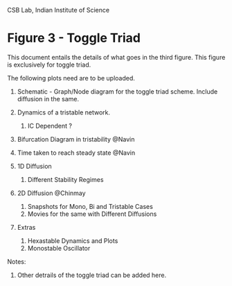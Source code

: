CSB Lab, Indian Institute of Science
# Figure 3 - Toggle Triad

This document entails the details of what goes in the third figure. This figure is exclusively for toggle triad.

The following plots need are to be uploaded.

1. Schematic - Graph/Node diagram for the toggle triad scheme. Include diffusion in the same.
2. Dynamics of a tristable network.
    
    1. IC Dependent ?

3.  Bifurcation Diagram in tristability @Navin
4. Time taken to reach steady state @Navin
5. 1D Diffusion 

    1. Different Stability Regimes

6. 2D Diffusion @Chinmay

    1. Snapshots for Mono, Bi and Tristable Cases
    2. Movies for the same with Different Diffusions

7. Extras

    1. Hexastable Dynamics and Plots
    2. Monostable Oscillator

Notes:
1. Other detrails of the toggle triad can be added here.